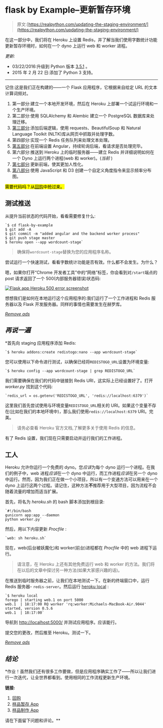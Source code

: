 # flask by Example–更新暂存环境

> 原文:[https://realpython.com/updating-the-staging-environment/](https://realpython.com/updating-the-staging-environment/)

在这一部分中，我们将在 Heroku 上设置 Redis，并了解当我们使用字数统计功能更新暂存环境时，如何在一个 dyno 上运行 web 和 worker 进程。

*更新:*

*   03/22/2016:升级到 Python 版本 [3.5.1](https://www.python.org/downloads/release/python-351/) 。
*   2015 年 2 月 22 日:添加了 Python 3 支持。

* * *

记住:这是我们正在构建的——一个 Flask 应用程序，它根据来自给定 URL 的文本计算词频对。

1.  第一部分:建立一个本地开发环境，然后在 Heroku 上部署一个试运行环境和一个生产环境。
2.  第二部分:使用 SQLAlchemy 和 Alembic 建立一个 PostgreSQL 数据库来处理迁移。
3.  [第三部分](/flask-by-example-part-3-text-processing-with-requests-beautifulsoup-nltk/):添加后端逻辑，使用 requests、BeautifulSoup 和 Natural Language Toolkit (NLTK)库从网页中抓取并处理字数。
4.  第四部分:实现一个 Redis 任务队列来处理文本处理。
5.  [第五部分](/flask-by-example-integrating-flask-and-angularjs/):在前端设置 Angular，持续轮询后端，看请求是否处理完毕。
6.  第六部分:推送到 Heroku 上的临时服务器——建立 Redis 并详细说明如何在一个 Dyno 上运行两个进程(web 和 worker)。(*当前* )
7.  [第七部分](/flask-by-example-updating-the-ui/):更新前端，使其更加人性化。
8.  [第八部分](/flask-by-example-custom-angular-directive-with-d3/):使用 JavaScript 和 D3 创建一个自定义角度指令来显示频率分布图。

<mark>需要代码吗？从[回购](https://github.com/realpython/flask-by-example/releases)中抢过来。</mark>

## 测试推送

从提升当前状态的代码开始，看看需要修复什么:

```
`$ cd flask-by-example
$ git add -A
$ git commit -m "added angular and the backend worker process"
$ git push stage master
$ heroku open --app wordcount-stage` 
```

> 确保将`wordcount-stage`替换为您的应用程序名称。

尝试运行一个快速测试，看看字数统计功能是否有效。什么都不会发生。为什么？

嗯，如果你打开“Chrome 开发者工具”中的“网络”标签，你会看到对`/start`端点的 post 请求返回了一个 500(内部服务器错误)状态码:

[![Flask app Heroku 500 error screenshot](../Images/19d24df49cdb8371dd6358f50e4c5f9a.png)](https://files.realpython.com/media/heroku_https.672b5e3a9aea.png)

想想我们是如何在本地运行这个应用程序的:我们运行了一个工作进程和 Redis 服务器以及 Flask 开发服务器。同样的事情也需要发生在赫罗库。

[*Remove ads*](/account/join/)

## *再说一遍*

 *首先向 staging 应用程序添加 Redis:

```
`$ heroku addons:create redistogo:nano --app wordcount-stage` 
```

您可以使用以下命令进行测试，以确保已经将`REDISTOGO_URL`设置为环境变量:

```
`$ heroku config --app wordcount-stage | grep REDISTOGO_URL` 
```

我们需要确保在我们的代码中链接到 Redis URI，这实际上已经设置好了。打开 *worker.py* 找到这个代码:

```
`redis_url = os.getenv('REDISTOGO_URL', 'redis://localhost:6379')` 
```

这里我们首先尝试使用与环境变量`REDISTOGO_URL`相关的 URI。如果这个变量不存在(比如在我们的本地环境中)，那么我们使用`redis://localhost:6379` URI。完美。

> 请务必查看 Heroku 官方文档,了解更多关于使用 Redis 的信息。

有了 Redis 设置，我们现在只需要启动并运行我们的工作进程。

## 工人

Heroku 允许你运行一个免费的 dyno。您*应该*为每个 dyno 运行一个进程。在我们的例子中，web 进程*应该*在一个 dyno 中运行，而工作进程*应该*在另一个 dyno 中运行。然而，因为我们正在做一个小项目，所以有一个变通方法可以用来在一个 dyno 上运行这两个过程。请记住，这种方法**不**推荐用于大型项目，因为流程不会随着流量的增加而适当扩展。

首先，将名为 *heroku.sh* 的 bash 脚本添加到根目录:

```
`#!/bin/bash
gunicorn app:app --daemon
python worker.py` 
```

然后，用以下内容更新 *Procfile* :

```
`web: sh heroku.sh` 
```

现在，web(后台被妖魔化)和 worker(前台)进程都在 *Procfile* 中的 web 进程下运行。

> 请注意，在 Heroku 上还有其他免费运行 web 和 worker 的方法。我们将在以后的文章中探讨另一种方法(如果大家感兴趣的话)。

在推送到临时服务器之前，让我们在本地测试一下。在新的终端窗口中，运行 Redis 服务器- `redis-server`。然后运行 [heroku local](https://devcenter.heroku.com/articles/heroku-local) :

```
`$ heroku local
forego | starting web.1 on port 5000
web.1  | 18:17:00 RQ worker 'rq:worker:Michaels-MacBook-Air.9044' started, version 0.5.6
web.1  | 18:17:00` 
```

导航到 [http://localhost:5000/](http://localhost:5000/) 并测试应用程序。应该能行。

提交您的更改，然后推至 Heroku。测试一下。

[*Remove ads*](/account/join/)

## *结论*

 *作业！虽然我们还有很多工作要做，但是应用程序确实工作了——所以让我们进行一次迭代，让全世界都看到。使用相同的工作流程更新生产环境。

**链接:**

1.  [回购](https://github.com/realpython/flask-by-example/releases)
2.  [样品暂存 App](http://wordcount-stage.herokuapp.com/)
3.  [样品制作 App](http://wordcount-pro.herokuapp.com/)

请在下面留下问题和评论。**